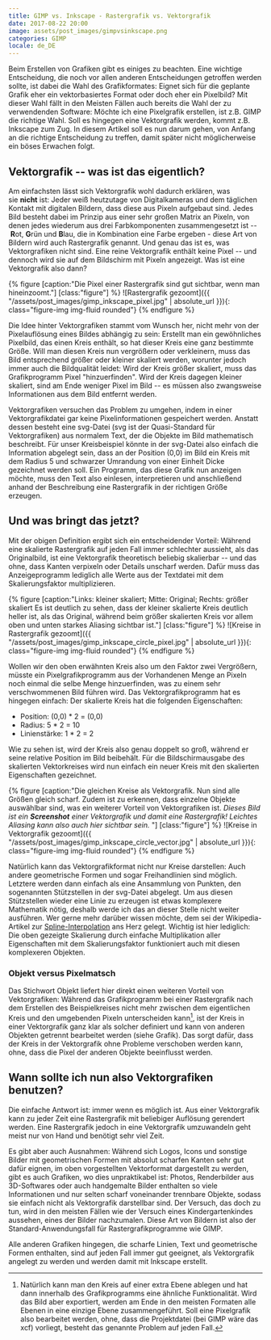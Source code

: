 ```yaml
---
title: GIMP vs. Inkscape - Rastergrafik vs. Vektorgrafik
date: 2017-08-22 20:00
image: assets/post_images/gimpvsinkscape.png
categories: GIMP
locale: de_DE
---
```


Beim Erstellen von Grafiken gibt es einiges zu beachten. Eine wichtige Entscheidung, die noch vor allen anderen Entscheidungen getroffen werden sollte, ist dabei die Wahl des Grafikformates: Eignet sich für die geplante Grafik eher ein vektorbasiertes Format oder doch eher ein Pixelbild? Mit dieser Wahl fällt in den Meisten Fällen auch bereits die Wahl der zu verwendenden Software: Möchte ich eine Pixelgrafik erstellen, ist z.B. GIMP die richtige Wahl. Soll es hingegen eine Vektorgrafik werden, kommt z.B. Inkscape zum Zug. In diesem Artikel soll es nun darum gehen, von Anfang an die richtige Entscheidung zu treffen, damit später nicht möglicherweise ein böses Erwachen folgt.

<!--more-->

Vektorgrafik -- was ist das eigentlich?
--------------------------------------

Am einfachsten lässt sich Vektorgrafik wohl dadurch erklären, was sie **nicht** ist: Jeder weiß heutzutage von Digitalkameras und dem täglichen Kontakt mit digitalen Bildern, dass diese aus Pixeln aufgebaut sind. Jedes Bild besteht dabei im Prinzip aus einer sehr großen Matrix an Pixeln, von denen jedes wiederum aus drei Farbkomponenten zusammengesetzt ist -- **R**ot, **G**rün und **B**lau, die in Kombination eine Farbe ergeben - diese Art von Bildern wird auch Rastergrafik genannt. Und genau das ist es, was Vektorgrafiken nicht sind. Eine reine Vektorgrafik enthält keine Pixel -- und dennoch wird sie auf dem Bildschirm mit Pixeln angezeigt. Was ist eine Vektorgrafik also dann?

{% figure [caption:"Die Pixel einer Rastergrafik sind gut sichtbar, wenn man hineinzoomt."] [class:"figure"] %}
![Rastergrafik gezoomt]({{ "/assets/post_images/gimp_inkscape_pixel.jpg" | absolute_url }}){: class="figure-img img-fluid rounded"}
{% endfigure %}

Die Idee hinter Vektorgrafiken stammt vom Wunsch her, nicht mehr von der Pixelauflösung eines Bildes abhängig zu sein: Erstellt man ein gewöhnliches Pixelbild, das einen Kreis enthält, so hat dieser Kreis eine ganz bestimmte Größe. Will man diesen Kreis nun vergrößern oder verkleinern, muss das Bild entsprechend größer oder kleiner skaliert werden, worunter jedoch immer auch die Bildqualität leidet: Wird der Kreis größer skaliert, muss das Grafikprogramm Pixel "hinzuerfinden". Wird der Kreis dagegen kleiner skaliert, sind am Ende weniger Pixel im Bild -- es müssen also zwangsweise Informationen aus dem Bild entfernt werden.

Vektorgrafiken versuchen das Problem zu umgehen, indem in einer Vektorgrafikdatei gar keine Pixelinformationen gespeichert werden. Anstatt dessen besteht eine svg-Datei (svg ist der Quasi-Standard für Vektorgrafiken) aus normalem Text, der die Objekte im Bild mathematisch beschreibt. Für unser Kreisbeispiel könnte in der svg-Datei also einfach die Information abgelegt sein, dass an der Position (0,0) im Bild ein Kreis mit dem Radius 5 und schwarzer Umrandung von einer Einheit Dicke gezeichnet werden soll. Ein Programm, das diese Grafik nun anzeigen möchte, muss den Text also einlesen, interpretieren und anschließend anhand der Beschreibung eine Rastergrafik in der richtigen Größe erzeugen.

Und was bringt das jetzt?
-------------------------

Mit der obigen Definition ergibt sich ein entscheidender Vorteil: Während eine skalierte Rastergrafik auf jeden Fall immer schlechter aussieht, als das Originalbild, ist eine Vektorgrafik theoretisch beliebig skalierbar -- und das ohne, dass Kanten verpixeln oder Details unscharf werden. Dafür muss das Anzeigeprogramm lediglich alle Werte aus der Textdatei mit dem Skalierungsfaktor multiplizieren.

{% figure [caption:"Links: kleiner skaliert; Mitte: Original; Rechts: größer skaliert Es ist deutlich zu sehen, dass der kleiner skalierte Kreis deutlich heller ist, als das Original, während beim größer skalierten Kreis vor allem oben und unten starkes Aliasing sichtbar ist."] [class:"figure"] %}
![Kreise in Rastergrafik gezoomt]({{ "/assets/post_images/gimp_inkscape_circle_pixel.jpg" | absolute_url }}){: class="figure-img img-fluid rounded"}
{% endfigure %}

Wollen wir den oben erwähnten Kreis also um den Faktor zwei Vergrößern, müsste ein Pixelgrafikprogramm aus der Vorhandenen Menge an Pixeln noch einmal die selbe Menge hinzuerfinden, was zu einem sehr verschwommenen Bild führen wird. Das Vektorgrafikprogramm hat es hingegen einfach: Der skalierte Kreis hat die folgenden Eigenschaften:

-   Position: (0,0) * 2 = (0,0)
-   Radius: 5 * 2 = 10
-   Linienstärke: 1 * 2 = 2

Wie zu sehen ist, wird der Kreis also genau doppelt so groß, während er seine relative Position im Bild beibehält. Für die Bildschirmausgabe des skalierten Vektorkreises wird nun einfach ein neuer Kreis mit den skalierten Eigenschaften gezeichnet.

{% figure [caption:"Die gleichen Kreise als Vektorgrafik. Nun sind alle Größen gleich scharf. Zudem ist zu erkennen, dass einzelne Objekte auswählbar sind, was ein weiterer Vorteil von Vektorgrafiken ist. *Dieses Bild ist ein **Screenshot** einer Vektorgrafik und damit eine Rastergrafik! Leichtes Aliasing kann also auch hier sichtbar sein.* "] [class:"figure"] %}
![Kreise in Vektorgrafik gezoomt]({{ "/assets/post_images/gimp_inkscape_circle_vector.jpg" | absolute_url }}){: class="figure-img img-fluid rounded"}
{% endfigure %}

Natürlich kann das Vektorgrafikformat nicht nur Kreise darstellen: Auch andere geometrische Formen und sogar Freihandlinien sind möglich. Letztere werden dann einfach als eine Ansammlung von Punkten, den sogenannten Stützstellen in der svg-Datei abgelegt. Um aus diesen Stützstellen wieder eine Linie zu erzeugen ist etwas komplexere Mathematik nötig, deshalb werde ich das an dieser Stelle nicht weiter ausführen. Wer gerne mehr darüber wissen möchte, dem sei der Wikipedia-Artikel zur [Spline-Interpolation](https://de.wikipedia.org/wiki/Spline-Interpolation) ans Herz gelegt. Wichtig ist hier lediglich: Die oben gezeigte Skalierung durch einfache Multiplikation aller Eigenschaften mit dem Skalierungsfaktor funktioniert auch mit diesen komplexeren Objekten.

### Objekt versus Pixelmatsch

Das Stichwort Objekt liefert hier direkt einen weiteren Vorteil von Vektorgrafiken: Während das Grafikprogramm bei einer Rastergrafik nach dem Erstellen des Beispielkreises nicht mehr zwischen dem eigentlichen Kreis und den umgebenden Pixeln unterscheiden kann[^1], ist der Kreis in einer Vektorgrafik ganz klar als solcher definiert und kann von anderen Objekten getrennt bearbeitet werden (siehe Grafik). Das sorgt dafür, dass der Kreis in der Vektorgrafik ohne Probleme verschoben werden kann, ohne, dass die Pixel der anderen Objekte beeinflusst werden.

Wann sollte ich nun also Vektorgrafiken benutzen?
-------------------------------------------------

Die einfache Antwort ist: immer wenn es möglich ist. Aus einer Vektorgrafik kann zu jeder Zeit eine Rastergrafik mit beliebiger Auflösung gerendert werden. Eine Rastergrafik jedoch in eine Vektorgrafik umzuwandeln geht meist nur von Hand und benötigt sehr viel Zeit.

Es gibt aber auch Ausnahmen: Während sich Logos, Icons und sonstige Bilder mit geometrischen Formen mit absolut scharfen Kanten sehr gut dafür eignen, im oben vorgestellten Vektorformat dargestellt zu werden, gibt es auch Grafiken, wo dies unpraktikabel ist: Photos, Renderbilder aus 3D-Softwares oder auch handgemalte Bilder enthalten so viele Informationen und nur selten scharf voneinander trennbare Objekte, sodass sie einfach nicht als Vektorgrafik darstellbar sind. Der Versuch, das doch zu tun, wird in den meisten Fällen wie der Versuch eines Kindergartenkindes aussehen, eines der Bilder nachzumalen. Diese Art von Bildern ist also der Standard-Anwendungsfall für Rastergrafikprogramme wie GIMP.

Alle anderen Grafiken hingegen, die scharfe Linien, Text und geometrische Formen enthalten, sind auf jeden Fall immer gut geeignet, als Vektorgrafik angelegt zu werden und werden damit mit Inkscape erstellt.

[^1]: Natürlich kann man den Kreis auf einer extra Ebene ablegen und hat dann innerhalb des Grafikprogramms eine ähnliche Funktionalität. Wird das Bild aber exportiert, werden am Ende in den meisten Formaten alle Ebenen in eine einzige Ebene zusammengeführt. Soll eine Pixelgrafik also bearbeitet werden, ohne, dass die Projektdatei (bei GIMP wäre das xcf) vorliegt, besteht das genannte Problem auf jeden Fall.